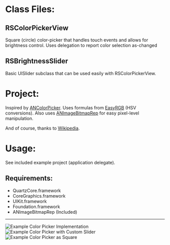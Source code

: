 # Class Files:

## RSColorPickerView

Square (circle) color-picker that handles touch events and allows for brightness control. Uses delegation to report color selection as-changed

## RSBrightnessSlider

Basic UISlider subclass that can be used easily with RSColorPickerView. 


# Project:

Inspired by [ANColorPicker](https://github.com/unixpickle/ANColorPicker). 
Uses formulas from [EasyRGB](http://www.easyrgb.com/index.php?X=MATH&H=21#text21) (HSV conversions). 
Also uses [ANImageBitmapRep](https://github.com/unixpickle/ANImageBitmapRep) for easy pixel-level manipulation. 

And of course, thanks to [Wikipedia](http://en.wikipedia.org/wiki/HSL_and_HSV).


# Usage:

See included example project (application delegate).

## Requirements:

* QuartzCore.framework
* CoreGraphics.framework
* UIKit.framework
* Foundation.framework
* ANImageBitmapRep (Included)

***

![Example Color Picker Implementation](https://github.com/RSully/RSColorPicker/raw/master/Example.png)
![Example Color Picker with Custom Slider](https://github.com/RSully/RSColorPicker/raw/master/Example2.png)
![Example Color Picker as Square](https://github.com/RSully/RSColorPicker/raw/master/Example3.png)

